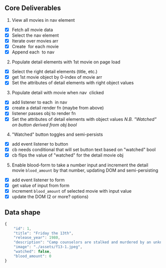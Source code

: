 ## Core Deliverables
1. View all movies in nav element
  - [x] Fetch all movie data
  - [x] Select the nav element
  - [x] Iterate over movies arr
  - [x] Create <img> for each movie
  - [x] Append each <img> to nav
2. Populate detail elements with 1st movie on page load
  - [x] Select the right detail elements (title, etc.)
  - [x] get 1st movie object by 0-index of movie arr
  - [x] Set the attributes of detail elements with right object values
3. Populate detail with movie when nav <img> clicked
  - [x] add listener to each <img> in nav
  - [x] create a detail render fn (maybe from above)
  - [x] listener passes obj to render fn
  - [x] Set the attributes of detail elements with object values
  _N.B. "Watched" on button derived from obj bool_
4. "Watched" button toggles and semi-persists
  - [x] add event listener to button
  - [x] cb needs conditional that will set button text based on "watched" bool
  - [x] cb flips the value of "watched" for the detail movie obj
5. Enable blood-form to take a number input and increment the detail movie `blood_amount` by that number, updating DOM and semi-persisting
  - [x] add event listener to form
  - [x] get value of input from form
  - [x] increment `blood_amount` of selected movie with input value
  - [x] update the DOM (2 or more? options)

## Data shape
```javascript
{
    "id": 1,
    "title": "Friday the 13th",
    "release_year": 1980,
    "description": "Camp counselors are stalked and murdered by an unknown assailant while trying to reopen a summer camp that was the site of a child's drowning.",
    "image": "./assets/f13-1.jpeg",
    "watched": false,
    "blood_amount": 0
}
```

